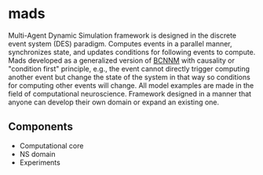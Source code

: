 # mads
Multi-Agent Dynamic Simulation framework is designed in the discrete event system (DES) paradigm. Computes events in a parallel manner, synchronizes state, and updates conditions for following events to compute. Mads developed as a generalized version of [BCNNM](https://doi.org/10.3389/fncom.2020.588224) with causality or "condition first" principle, e.g., the event cannot directly trigger computing another event but change the state of the system in that way so conditions for computing other events will change. All model examples are made in the field of computational neuroscience. Framework designed in a manner that anyone can develop their own domain or expand an existing one.

## Components
* Computational core
* NS domain
* Experiments
